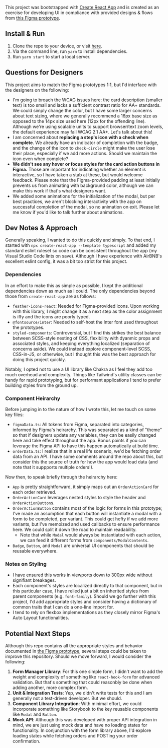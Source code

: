 This project was bootstrapped with [Create React App](https://github.com/facebook/create-react-app) and is created as an exercise for developing UI in compliance with provided designs & flows from [this Figma prototype](https://www.figma.com/design/ZM2a95BHxD2ghAbktn3Ql9/Principal-Frontend-Engineer-Prompt?node-id=1-8865&t=AHvvJWVMeoumkr2c-0).

## Install & Run

1. Clone the repo to your device, or visit [here](https://dsaos.github.io/order-confirmation-ui-assessment/).
2. Via the command line, run `yarn` to install dependencies.
3. Run `yarn start` to start a local server.

## Questions for Designers
This project aims to match the Figma prototypes 1:1, but I'd interface with the designers on the following:


- I'm going to broach the WCAG issues here: the card description (smaller text) is too small and lacks a sufficient contrast ratio for AA+ standards. We could simply change the color, but I have some larger concerns about text sizing, where we generally recommend a 16px base size as opposed to the 14px size used here (12px for the offending line). Although we're using scalable units to support browser/text zoom levels, the default experience may fail WCAG 2.1 AA+. Let's talk about this!
- I am concerned about **replacing a step's icon with a check when complete**. We already have an indicator of completion with the badge, and the change of the icon to `check-circle` might make the user lose their place, especially if we add more actions. Should we maintain the icon even when complete?
- **We didn't see any hover or focus styles for the card action buttons in Figma.** Those are important for indicating whether an element is interactive, so I have taken a stab at these, but would welcome feedback. Please note that the Figma-provided padding at least initially prevents us from animating with background color, although we can make this work if that's what designers want.
- We added some animations for the initialization of the modal, but per best practices, we aren't blocking interactivity with the app on successful completion of the modal, so no animation on exit. Please let me know if you'd like to talk further about animations.

## Dev Notes & Approach
Generally speaking, I wanted to do this quickly and simply. To that end, I started with `npx create-react-app --template typescript` and added my standard eslint ruleset so code can be consistent throughout the app (my Visual Studio Code lints on save). Although I have experience with AirBNB's excellent eslint config, it was a bit too strict for this project.

### Dependencies
In an effort to make this as simple as possible, I kept the additional dependencies down as much as I could. The only dependencies beyond those from `create-react-app` are as follows:
- `feather-icons-react`: Needed for Figma-provided icons. Upon working with this library, I might change it as a next step as the color assignment is iffy and the icons are poorly typed.
- `@fontsource/inter`: Needed to self-host the Inter font used throughout the prototypes.
- `styled-components`: Controversial, but I find this strikes the best balance between SCSS-style nesting of CSS, flexibility with dyanmic props and associated styles, and keeping everything localized (separation of concerns aside). We could instead explore component-level SCSS, CSS-in-JS, or otherwise, but I thought this was the best approach for doing this project quickly.

Notably, I opted not to use a UI library like Chakra as I feel they add too much overhead and complexity. Things like Tailwind's utility classes can be handy for rapid prototyping, but for performant applications I tend to prefer building styles from the ground up.

### Component Heirarchy
Before jumping in to the nature of how I wrote this, let me touch on some key files:
- `figmaData.ts`: All tokens from Figma, separated into categories, informed by Figma's heirarchy. This was separated as a kind of "theme" so that if designers update any variables, they can be easily changed here and take effect throughout the app. Bonus points if you can leverage the Figma API to have this happen automatically at build time.
- `orderData.ts`: I realize that in a real life scenario, we'd be fetching order data from an API. I have some comments around the repo about this, but consider this the source of truth for how the app would load data (and note that it suppports multiple orders!).

Now then, to speak briefly through the heirarchy here:

- `App` is pretty straightforward, it simply maps out an `OrderActionCard` for each order retrieved.
- `OrderActionCard` leverages nested styles to style the header and `OrderActionButton`s.
- `OrderActionButton` contains most of the logic for forms in this prototype; I've made an assumption that each button will instantiate a modal with a form to be completed, per variant. This could get hefty if we add more variants, but I've memoized and used callbacks to ensure performance here. We could split it down the road to maintain readability.
  - Note that while `Modal` would always be instantiated with each action, we can feed it different forms from `components/ModalContents`.
- `Badge`, `Button`, and `Modal` are universal UI components that should be reusable everywhere.

### Notes on Styling
- I have ensured this works in viewports down to 300px wide without signifiant breakages. 
- Each component's styles are localized directly to that component, but in this particular case, I have relied just a bit on inherited styles from parent components (e.g. `font-family`). Should we go further with this project, I'd add appropriate styles and consider having a dictionary of common traits that I can do a one-line import for.
- I tend to rely on flexbox implementations as they closely mirror Figma's Auto Layout functionalities.

## Potential Next Steps
Although this repo contains all the appropriate styles and behavior documented in [the Figma prototype](https://www.figma.com/design/ZM2a95BHxD2ghAbktn3Ql9/Principal-Frontend-Engineer-Prompt?node-id=1-8865&t=AHvvJWVMeoumkr2c-0), several steps could be taken to improve this repository. Should we move forward, I would consider the following:

1. **Form Manager Library**: For this one simple form, I didn't want to add the weight and complexity of something like `react-hook-form` for advanced validation. But that's something that could reasonbly be done when adding another, more complex form.
2. **Unit & Integration Tests**: Yep, we didn't write tests for this and I am generally not a test-driven developer. But we should.
3. **Component Library Integration**: With minimal effort, we could incorporate something like Storybook to the key reusable components like `Modal` and `Button`.
4. **Mock API**: Although this was developed with proper API integration in mind, we are just using mock data and have no loading states for functionality. In conjunction with the form library above, I'd explore loading states while fetching orders and POSTing your order confirmation.